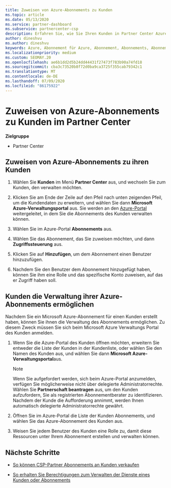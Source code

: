 ```yaml
---
title: Zuweisen von Azure-Abonnements zu Kunden
ms.topic: article
ms.date: 05/13/2020
ms.service: partner-dashboard
ms.subservice: partnercenter-csp
description: Erfahren Sie, wie Sie Ihren Kunden in Partner Center Azure-Abonnements zuweisen und wie Sie es Kunden ermöglichen, ihre eigenen Abonnements zu verwalten.
author: dineshvu
ms.author: dineshvu
keywords: Azure, Abonnement für Azure, Abonnement, Abonnements, Abonnement zuweisen, Abonnement für Azure verwalten
ms.localizationpriority: medium
ms.custom: SEOMAY.20
ms.openlocfilehash: ae6b1dd2d5b24dd44431f27473f783b90a74fd18
ms.sourcegitcommit: cba3c73520b8f72d0ba9ca3725f355cab79342c1
ms.translationtype: MT
ms.contentlocale: de-DE
ms.lasthandoff: 07/09/2020
ms.locfileid: "86175922"
---
```

# <a name="assigning-azure-subscriptions-to-customers-in-partner-center"></a>Zuweisen von Azure-Abonnements zu Kunden im Partner Center

**Zielgruppe**

- Partner Center

## <a name="assign-azure-subscriptions-to-your-customers"></a>Zuweisen von Azure-Abonnements zu ihren Kunden

1. Wählen Sie **Kunden** im Menü **Partner Center** aus, und wechseln Sie zum Kunden, den verwalten möchten.

2. Klicken Sie am Ende der Zeile auf den Pfeil nach unten zeigenden Pfeil, um die Kundendaten zu erweitern, und wählen Sie dann **Microsoft Azure-Verwaltungsportal** aus. Sie werden an den [Azure-Portal](https://portal.azure.com/) weitergeleitet, in dem Sie die Abonnements des Kunden verwalten können.

3. Wählen Sie im Azure-Portal **Abonnements** aus.

4. Wählen Sie das Abonnement, das Sie zuweisen möchten, und dann **Zugriffssteuerung** aus.

5. Klicken Sie auf **Hinzufügen**, um dem Abonnement einen Benutzer hinzuzufügen. 

6. Nachdem Sie den Benutzer dem Abonnement hinzugefügt haben, können Sie ihm eine Rolle und das spezifische Konto zuweisen, auf das er Zugriff haben soll.

## <a name="enable-customers-to-manage-their-azure-subscriptions"></a>Kunden die Verwaltung ihrer Azure-Abonnements ermöglichen

Nachdem Sie ein Microsoft Azure-Abonnement für einen Kunden erstellt haben, können Sie ihnen die Verwaltung des Abonnements ermöglichen. Zu diesem Zweck müssen Sie sich beim Microsoft Azure Verwaltungs Portal des Kunden anmelden. 

1. Wenn Sie die Azure-Portal des Kunden öffnen möchten, erweitern Sie entweder die Liste der Kunden in der Kundenliste, oder wählen Sie den Namen des Kunden aus, und wählen Sie dann **Microsoft Azure-Verwaltungsportal**aus.

   > [!NOTE]  
   > Wenn Sie aufgefordert werden, sich beim Azure-Portal anzumelden, verfügen Sie möglicherweise nicht über delegierte Administratorrechte. Wählen Sie **Partnerschaft beantragen** aus, um den Kunden aufzufordern, Sie als registrierten Abonnementberater zu identifizieren. Nachdem der Kunde die Aufforderung annimmt, werden Ihnen automatisch delegierte Administratorrechte gewährt.

2. Öffnen Sie im Azure-Portal die Liste der Kunden Abonnements, und wählen Sie das Azure-Abonnement des Kunden aus.

3. Weisen Sie jedem Benutzer des Kunden eine Rolle zu, damit diese Ressourcen unter Ihrem Abonnement erstellen und verwalten können.

## <a name="next-steps"></a>Nächste Schritte

- [So können CSP-Partner Abonnements an Kunden verkaufen](customer-subscriptions.md)

- [So erhalten Sie Berechtigungen zum Verwalten der Dienste eines Kunden oder Abonnements](customers-revoke-admin-privileges.md)
